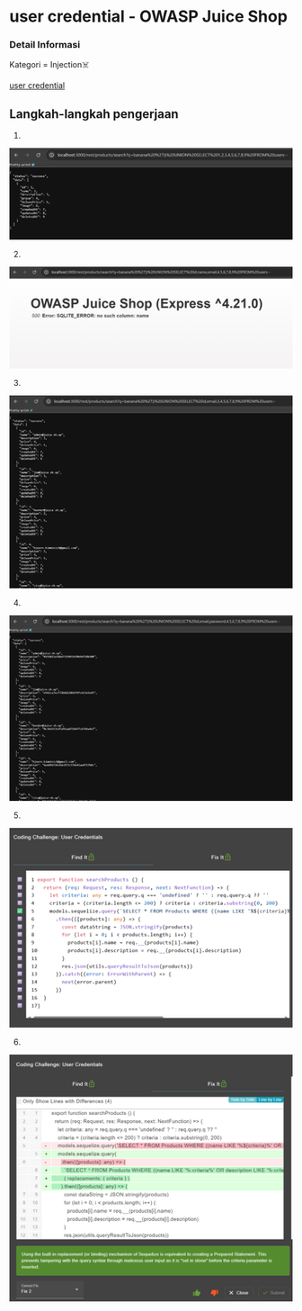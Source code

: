 # user credential - OWASP Juice Shop

### Detail Informasi
Kategori = Injection☠️

[user credential](http://localhost:3000/#/score-board?categories=Injection)

## Langkah-langkah pengerjaan
1.
![alt text](./gambar/uc-1.png)

2.
![alt text](./gambar/uc-2.png)

3.
![alt text](./gambar/uc-3.png)

4.
![alt text](./gambar/uc-4.png)

5.
![alt text](./gambar/uc-5.png)

6.
![alt text](./gambar/uc-6.png)